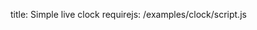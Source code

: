 title: Simple live clock
requirejs: /examples/clock/script.js


<section id="clock">
    <clock></clock>
</section>


